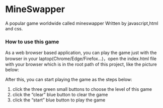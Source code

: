 # MineSwapper
A popular game worldwide called mineswapper
Written by javascript,html and css.

### How to use this game

As a web browser based application, you can play the game just with the browser in your laptop(Chrome/Edge/Firefox...)，open the index.html file with your browser which is in the root path of this project, like the picture below:



After this, you can start playing the game as the steps below:

1. click the three green small buttons to choose the level of this game
2. click the “clear” blue button to clear the game
3. click the “start” blue button to play the game

